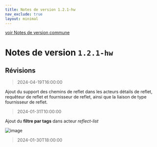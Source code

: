 ```yaml
---
title: Notes de version 1.2.1-hw
nav_exclude: true
layout: minimal
---
```


[voir Notes de version commune](https://witsa.github.io/synapps/synapps-studio-releases/notes/1.2.1)

# Notes de version `1.2.1-hw`

## Révisions

> 2024-04-19T16:00:00

Ajout du support des chemins de reflet dans les acteurs détails de reflet, requêteur de reflet et fournisseur de reflet, ainsi que la liaison de type fournisseur de reflet.


> 2024-01-31T10:00:00

Ajout du **filtre par tags** dans acteur _reflect-list_

![image](https://github.com/witsa/synapps/assets/9974702/62472838-d5a5-4469-93db-b244549d1d1a)

> 2024-01-30T18:00:00
